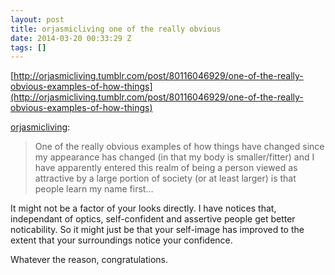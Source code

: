 ```yaml
---
layout: post
title: orjasmicliving one of the really obvious
date: 2014-03-20 00:33:29 Z
tags: []
---
```

[http://orjasmicliving.tumblr.com/post/80116046929/one-of-the-really-obvious-examples-of-how-things](http://orjasmicliving.tumblr.com/post/80116046929/one-of-the-really-obvious-examples-of-how-things)

[orjasmicliving](http://orjasmicliving.tumblr.com/post/80116046929/one-of-the-really-obvious-examples-of-how-things):

> One of the really obvious examples of how things have changed since my appearance has changed (in that my body is smaller/fitter) and I have apparently entered this realm of being a person viewed as attractive by a large portion of society (or at least larger) is that people learn my name first…

It might not be a factor of your looks directly. I have notices that, independant of optics, self-confident and assertive people get better noticability. So it might just be that your self-image has improved to the extent that your surroundings notice your confidence.

Whatever the reason, congratulations.
